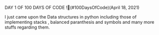 DAY 1 OF 100 DAYS OF CODE !🖤(#100DaysOfCode)(April 18, 2021)

I just came upon the Data structures in python including those of implementing stacks , balanced paranthesis and symbols and many more stuffs regarding them.
